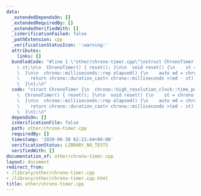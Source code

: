 ```yaml
---
data:
  _extendedDependsOn: []
  _extendedRequiredBy: []
  _extendedVerifiedWith: []
  _isVerificationFailed: false
  _pathExtension: cpp
  _verificationStatusIcon: ':warning:'
  attributes:
    links: []
  bundledCode: "#line 1 \"other/chrono-timer.cpp\"\nstruct ChronoTimer {\n  chrono::high_resolution_clock::time_point\
    \ st;\n\n  ChronoTimer() { reset(); }\n\n  void reset() {\n    st = chrono::high_resolution_clock::now();\n\
    \  }\n\n  chrono::milliseconds::rep elapsed() {\n    auto ed = chrono::high_resolution_clock::now();\n\
    \    return chrono::duration_cast< chrono::milliseconds >(ed - st).count();\n\
    \  }\n};\n"
  code: "struct ChronoTimer {\n  chrono::high_resolution_clock::time_point st;\n\n\
    \  ChronoTimer() { reset(); }\n\n  void reset() {\n    st = chrono::high_resolution_clock::now();\n\
    \  }\n\n  chrono::milliseconds::rep elapsed() {\n    auto ed = chrono::high_resolution_clock::now();\n\
    \    return chrono::duration_cast< chrono::milliseconds >(ed - st).count();\n\
    \  }\n};\n"
  dependsOn: []
  isVerificationFile: false
  path: other/chrono-timer.cpp
  requiredBy: []
  timestamp: '2020-06-30 02:21:44+09:00'
  verificationStatus: LIBRARY_NO_TESTS
  verifiedWith: []
documentation_of: other/chrono-timer.cpp
layout: document
redirect_from:
- /library/other/chrono-timer.cpp
- /library/other/chrono-timer.cpp.html
title: other/chrono-timer.cpp
---
```

